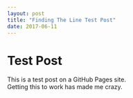 ```yaml
---
layout: post
title: "Finding The Line Test Post"
date: 2017-06-11
---
```

# Test Post
This is a test post on a GitHub Pages site.  
Getting this to work has made me crazy.
